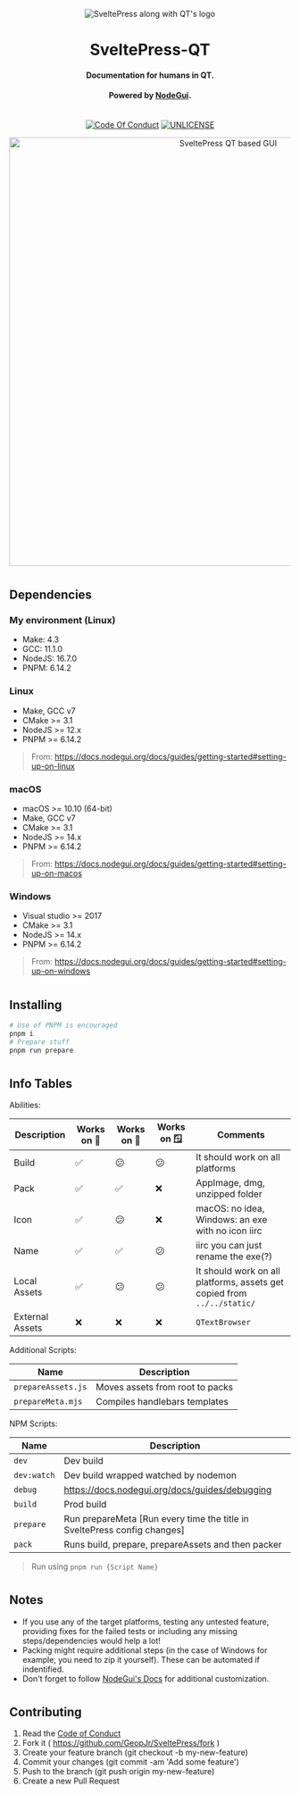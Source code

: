 <p align="center">
  <img alt="SveltePress along with QT's logo" src="https://i.imgur.com/vgGJ8nn.png">
</p>
<h1 align="center">SveltePress-QT</h1>
<h4 align="center">Documentation for humans in QT.</h4>
<h4 align="center">Powered by <a href="https://nodegui.org">NodeGui</a>.</h4>
<p align="center">
  <br />
    <a href="https://github.com/GeopJr/SveltePress/blob/main/CODE_OF_CONDUCT.md"><img src="https://img.shields.io/badge/Contributor%20Covenant-v2.0%20adopted-ff3e00.svg?style=for-the-badge&labelColor=ffd0bf" alt="Code Of Conduct" /></a>
    <a href="https://github.com/GeopJr/SveltePress/blob/main/UNLICENSE"><img src="https://img.shields.io/badge/LICENSE-UNLICENSE-ff3e00.svg?style=for-the-badge&labelColor=ffd0bf" alt="UNLICENSE" /></a>
</p>

<p align="center">
  <img width="768" alt="SveltePress QT based GUI" src="https://i.imgur.com/LCHAwsY.png" />
</p>

#

## Dependencies

### My environment (Linux)

- Make: 4.3
- GCC: 11.1.0
- NodeJS: 16.7.0
- PNPM: 6.14.2

### Linux

- Make, GCC v7
- CMake >= 3.1
- NodeJS >= 12.x
- PNPM >= 6.14.2

> From: https://docs.nodegui.org/docs/guides/getting-started#setting-up-on-linux

### macOS

- macOS >= 10.10 (64-bit)
- Make, GCC v7
- CMake >= 3.1
- NodeJS >= 14.x
- PNPM >= 6.14.2

> From: https://docs.nodegui.org/docs/guides/getting-started#setting-up-on-macos

### Windows

- Visual studio >= 2017
- CMake >= 3.1
- NodeJS >= 14.x
- PNPM >= 6.14.2

> From: https://docs.nodegui.org/docs/guides/getting-started#setting-up-on-windows

#

## Installing

```bash
# Use of PNPM is encouraged
pnpm i
# Prepare stuff
pnpm run prepare
```

#

## Info Tables

Abilities:

| Description     | Works on 🐧 | Works on 🍎 | Works on 🪟 | Comments                                                                |
| --------------- | ----------- | ----------- | ---------- | ----------------------------------------------------------------------- |
| Build           | ✅          | 😕          | 😕         | It should work on all platforms                                         |
| Pack            | ✅          | ✅          | ❌         | AppImage, dmg, unzipped folder                                          |
| Icon            | ✅          | 😕          | ❌         | macOS: no idea, Windows: an exe with no icon iirc                       |
| Name            | ✅          | ✅          | 😕         | iirc you can just rename the exe(?)                                     |
| Local Assets    | ✅          | 😕          | 😕         | It should work on all platforms, assets get copied from `../../static/` |
| External Assets | ❌          | ❌          | ❌         | `QTextBrowser`                                                          |

Additional Scripts:

| Name               | Description                     |
| ------------------ | ------------------------------- |
| `prepareAssets.js` | Moves assets from root to packs |
| `prepareMeta.mjs`  | Compiles handlebars templates   |

NPM Scripts:

| Name        | Description                                                              |
| ----------- | ------------------------------------------------------------------------ |
| `dev`       | Dev build                                                                |
| `dev:watch` | Dev build wrapped watched by nodemon                                     |
| `debug`     | https://docs.nodegui.org/docs/guides/debugging                           |
| `build`     | Prod build                                                               |
| `prepare`   | Run prepareMeta [Run every time the title in SveltePress config changes] |
| `pack`      | Runs build, prepare, prepareAssets and then packer                       |

> Run using `pnpm run {Script Name}`

#

## Notes

- If you use any of the target platforms, testing any untested feature, providing fixes for the failed tests or including any missing steps/dependencies would help a lot!
- Packing might require additional steps (in the case of Windows for example, you need to zip it yourself). These can be automated if indentified.
- Don't forget to follow [NodeGui's Docs](https://docs.nodegui.org/) for additional customization.

#

## Contributing

1. Read the [Code of Conduct](https://github.com/GeopJr/SveltePress/blob/main/CODE_OF_CONDUCT.md)
2. Fork it ( https://github.com/GeopJr/SveltePress/fork )
3. Create your feature branch (git checkout -b my-new-feature)
4. Commit your changes (git commit -am 'Add some feature')
5. Push to the branch (git push origin my-new-feature)
6. Create a new Pull Request
